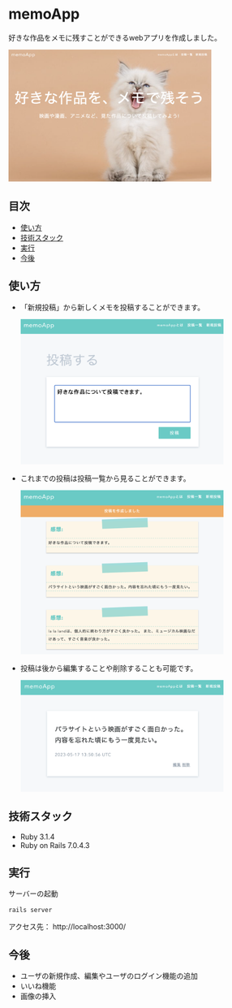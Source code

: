 # memoApp
好きな作品をメモに残すことができるwebアプリを作成しました。

<img width="400" alt="memoApp1" src="./memoApp1.png">

## 目次
- [使い方](#使い方)
- [技術スタック](#技術スタック)
- [実行](#実行)
- [今後](#今後)

## 使い方
- 「新規投稿」から新しくメモを投稿することができます。
  
   <img width="400" alt="memoApp1" src="./memoApp2.png">

- これまでの投稿は投稿一覧から見ることができます。
  
  <img width="400" alt="memoApp1" src="./memoApp3.png">

- 投稿は後から編集することや削除することも可能です。
  
  <img width="400" alt="memoApp1" src="./memoApp4.png">


## 技術スタック
- Ruby 3.1.4
- Ruby on Rails 7.0.4.3

## 実行
サーバーの起動
```bash
rails server
```
    
アクセス先： http://localhost:3000/　

## 今後
- ユーザの新規作成、編集やユーザのログイン機能の追加
- いいね機能
- 画像の挿入
